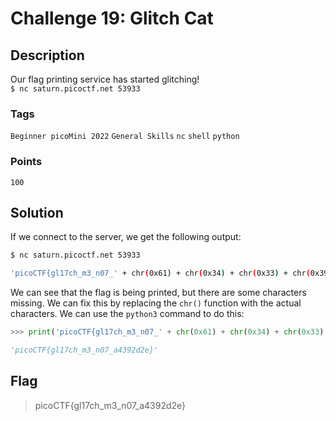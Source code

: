 # Challenge 19: Glitch Cat

## Description

Our flag printing service has started glitching!\
`$ nc saturn.picoctf.net 53933`

### Tags

`Beginner picoMini 2022` `General Skills` `nc` `shell` `python`

### Points

`100`

## Solution

If we connect to the server, we get the following output:

```bash
$ nc saturn.picoctf.net 53933

'picoCTF{gl17ch_m3_n07_' + chr(0x61) + chr(0x34) + chr(0x33) + chr(0x39) + chr(0x32) + chr(0x64) + chr(0x32) + chr(0x65) + '}'
```

We can see that the flag is being printed, but there are some characters missing. We can fix this by replacing the `chr()` function with the actual characters. We can use the `python3` command to do this:

```python
>>> print('picoCTF{gl17ch_m3_n07_' + chr(0x61) + chr(0x34) + chr(0x33) + chr(0x39) + chr(0x32) + chr(0x64) + chr(0x32) + chr(0x65) + '}')

'picoCTF{gl17ch_m3_n07_a4392d2e}'
```

## Flag

> picoCTF{gl17ch_m3_n07_a4392d2e}
